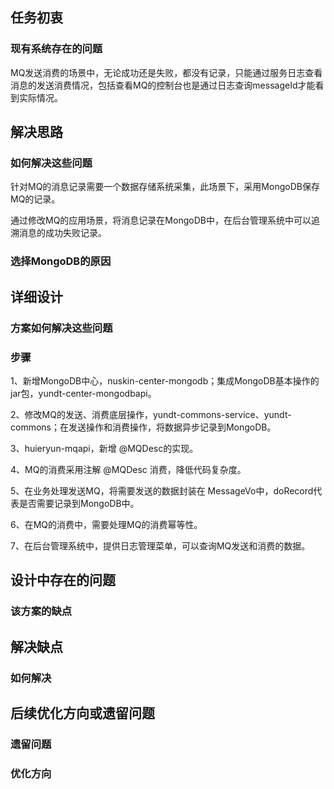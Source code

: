 ## 任务初衷
### 现有系统存在的问题

MQ发送消费的场景中，无论成功还是失败，都没有记录，只能通过服务日志查看消息的发送消费情况，包括查看MQ的控制台也是通过日志查询messageId才能看到实际情况。

## 解决思路
### 如何解决这些问题

针对MQ的消息记录需要一个数据存储系统采集，此场景下，采用MongoDB保存MQ的记录。

通过修改MQ的应用场景，将消息记录在MongoDB中，在后台管理系统中可以追溯消息的成功失败记录。

### 选择MongoDB的原因



## 详细设计

### 方案如何解决这些问题



### 步骤

1、新增MongoDB中心，nuskin-center-mongodb；集成MongoDB基本操作的jar包，yundt-center-mongodbapi。

2、修改MQ的发送、消费底层操作，yundt-commons-service、yundt-commons；在发送操作和消费操作，将数据异步记录到MongoDB。

3、huieryun-mqapi，新增 @MQDesc的实现。

4、MQ的消费采用注解 @MQDesc 消费，降低代码复杂度。

5、在业务处理发送MQ，将需要发送的数据封装在 MessageVo中，doRecord代表是否需要记录到MongoDB中。

6、在MQ的消费中，需要处理MQ的消费幂等性。

7、在后台管理系统中，提供日志管理菜单，可以查询MQ发送和消费的数据。

## 设计中存在的问题
### 该方案的缺点



## 解决缺点

### 如何解决



## 后续优化方向或遗留问题
### 遗留问题



### 优化方向


